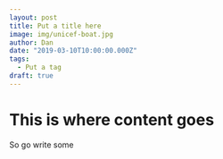 ```yaml
---
layout: post
title: Put a title here
image: img/unicef-boat.jpg
author: Dan
date: "2019-03-10T10:00:00.000Z"
tags:
  - Put a tag
draft: true
---
```


# This is where content goes

So go write some